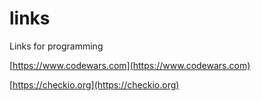 # links
Links for programming

[https://www.codewars.com](https://www.codewars.com)

[https://checkio.org](https://checkio.org)
